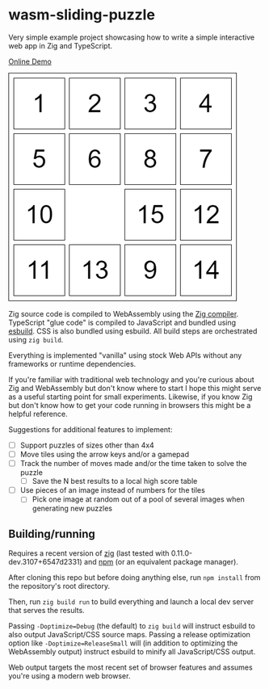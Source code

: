 # wasm-sliding-puzzle

Very simple example project showcasing how to write a simple interactive web app in Zig and TypeScript.

[Online Demo](https://castholm.github.io/wasm-sliding-puzzle)

![Screenshot](screenshot.png)

Zig source code is compiled to WebAssembly using the [Zig compiler](https://ziglang.org/). TypeScript "glue code" is
compiled to JavaScript and bundled using [esbuild](https://esbuild.github.io/). CSS is also bundled using esbuild. All
build steps are orchestrated using `zig build`.

Everything is implemented "vanilla" using stock Web APIs without any frameworks or runtime dependencies.

If you're familiar with traditional web technology and you're curious about Zig and WebAssembly but don't know where to
start I hope this might serve as a useful starting point for small experiments. Likewise, if you know Zig but don't know
how to get your code running in browsers this might be a helpful reference.

Suggestions for additional features to implement:

- [ ] Support puzzles of sizes other than 4x4
- [ ] Move tiles using the arrow keys and/or a gamepad
- [ ] Track the number of moves made and/or the time taken to solve the puzzle
  - [ ] Save the N best results to a local high score table
- [ ] Use pieces of an image instead of numbers for the tiles
  - [ ] Pick one image at random out of a pool of several images when generating new puzzles

## Building/running

Requires a recent version of [zig](https://ziglang.org/download/) (last tested with 0.11.0-dev.3107+6547d2331) and
[npm](https://docs.npmjs.com/downloading-and-installing-node-js-and-npm) (or an equivalent package manager).

After cloning this repo but before doing anything else, run `npm install` from the repository's root directory.

Then, run `zig build run` to build everything and launch a local dev server that serves the results.

Passing `-Doptimize=Debug` (the default) to `zig build` will instruct esbuild to also output JavaScript/CSS source maps.
Passing a release optimization option like `-Doptimize=ReleaseSmall` will (in addition to optimizing the WebAssembly
output) instruct esbuild to minify all JavaScript/CSS output.

Web output targets the most recent set of browser features and assumes you're using a modern web browser.
